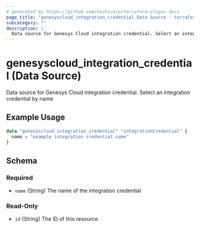 ```yaml
---
# generated by https://github.com/hashicorp/terraform-plugin-docs
page_title: "genesyscloud_integration_credential Data Source - terraform-provider-genesyscloud-jonesb"
subcategory: ""
description: |-
  Data source for Genesys Cloud integration credential. Select an integration credential by name
---
```


# genesyscloud_integration_credential (Data Source)

Data source for Genesys Cloud integration credential. Select an integration credential by name

## Example Usage

```terraform
data "genesyscloud_integration_credential" "integrationCredential" {
  name = "example integration credential name"
}
```

<!-- schema generated by tfplugindocs -->
## Schema

### Required

- `name` (String) The name of the integration credential

### Read-Only

- `id` (String) The ID of this resource.


